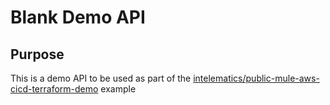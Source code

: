 # Blank Demo API
## Purpose
This is a demo API to be used as part of the [intelematics/public-mule-aws-cicd-terraform-demo](https://github.com/intelematics/public-mule-aws-cicd-terraform-demo) example
